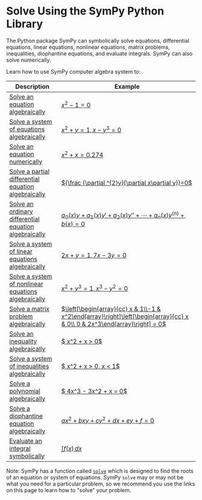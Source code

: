 # Solve Using the SymPy Python Library

The Python package SymPy can symbolically solve equations, differential equations, 
linear equations, nonlinear equations, matrix problems, inequalities, 
diophantine equations, and evaluate integrals. SymPy can also solve numerically.

Learn how to use SymPy computer algebra system to:

| Description                                                  | Example                                                                                                                     |
|--------------------------------------------------------------|-----------------------------------------------------------------------------------------------------------------------------|
| [ Solve an equation algebraically ](http://docs.sympy.org)                        | [  $x^2 - 1 = 0$  ](http://docs.sympy.org)                                                                                                       |
| [ Solve a system of equations algebraically ](http://docs.sympy.org)              | [  $x^2 + y = 1, x - y^3 = 0$  ](http://docs.sympy.org)                                                                                              |
| [ Solve an equation numerically ](http://docs.sympy.org)                          | [ $x^2 + x = 0.274$ ](http://docs.sympy.org)                                                                                                     |
| [ Solve a partial differential equation algebraically ](http://docs.sympy.org)    | [${\frac {\partial ^{2}v}{\partial x\partial y}}=0$](http://docs.sympy.org)                                                                     |
| [ Solve an ordinary differential equation algebraically  ](http://docs.sympy.org) | [ $a_{0}(x)y+a_{1}(x)y'+a_{2}(x)y''+\cdots +a_{n}(x)y^{(n)}+b(x)=0$ ](http://docs.sympy.org)                                                    |
| [ Solve a system of linear equations algebraically ](http://docs.sympy.org)       | [  $2x + y = 1, 7x - 3y = 0$  ](http://docs.sympy.org)                                                                                           |
| [ Solve a system of nonlinear equations algebraically ](http://docs.sympy.org)    | [  $x^2 + y^3 = 1, x^3 - y^2 = 0$  ](http://docs.sympy.org)                                                                                      |
| [ Solve a matrix problem algebraically ](http://docs.sympy.org)                   | [ $\left[\begin{array}{cc} x & 1\\-1 & x^2\end{array}\right]\left[\begin{array}{cc} x & 0\\ 0 & 2x^3\end{array}\right] = 0$ ](http://docs.sympy.org) |
| [ Solve an inequality algebraically ](http://docs.sympy.org)                      | [ $ x^2 + x > 0$ ](http://docs.sympy.org)                                                                                                        |
| [ Solve a system of inequalities algebraically ](http://docs.sympy.org)           | [ $ x^2 + x > 0, x < 1$ ](http://docs.sympy.org)                                                                                                 |
| [ Solve a polynomial algebraically ](http://docs.sympy.org)                       | [ $ 4x^3 - 3x^2 + x = 0$ ](http://docs.sympy.org)                                                                                                |
| [ Solve a diophantine equation algebraically ](http://docs.sympy.org)             | [ $ax^2 + bxy + cy^2 + dx + ey + f = 0$ ](http://docs.sympy.org)                                                                                 |
| [ Evaluate an integral symbolically ](http://docs.sympy.org)                      | [ $\int f(x)\,dx$ ](http://docs.sympy.org)                                                                                                          |                                                                |


Note: SymPy has a function called 
[`solve`](https://docs.sympy.org/dev/modules/solvers/solvers.html?highlight=solve#sympy.solvers.solvers.solve) 
which is designed to find the roots of an equation or system of equations. 
SymPy `solve` may or may not be what you need for a particular problem, 
so we recommend you use the links on this page to learn how to "solve" your problem.
